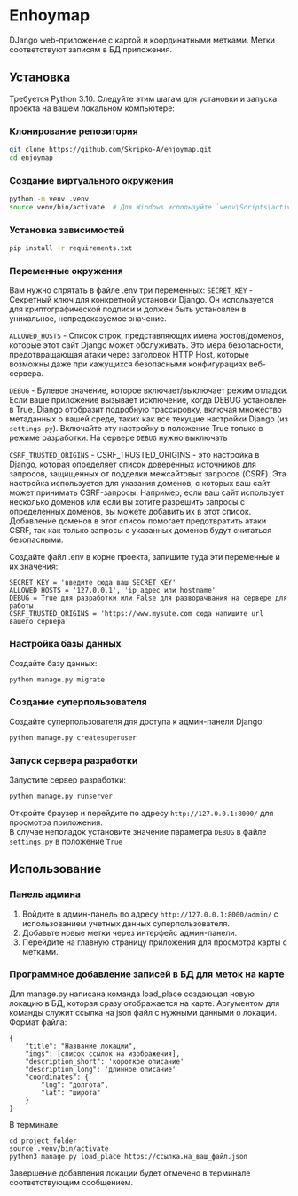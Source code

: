 # Enhoymap
DJango web-приложение с картой и координатными метками. Метки соответствуют записям в БД приложения.

## Установка

Требуется Python 3.10. Следуйте этим шагам для установки и запуска проекта на вашем локальном компьютере:

### Клонирование репозитория

```bash
git clone https://github.com/Skripko-A/enjoymap.git
cd enjoymap
```

### Создание виртуального окружения

```bash
python -m venv .venv
source venv/bin/activate  # Для Windows используйте `venv\Scripts\activate`
```

### Установка зависимостей

```bash
pip install -r requirements.txt
```

### Переменные окружения

Вам нужно спрятать в файле .env три переменных:
`SECRET_KEY` - Секретный ключ для конкретной установки Django. Он используется для 
криптографической подписи и должен быть установлен в уникальное, непредсказуемое 
значение.

`ALLOWED_HOSTS` - Список строк, представляющих имена хостов/доменов, которые этот 
сайт Django может обслуживать. Это мера безопасности, предотвращающая атаки через 
заголовок HTTP Host, которые возможны даже при кажущихся безопасными конфигурациях
веб-сервера.

`DEBUG` - Булевое значение, которое включает/выключает режим отладки. Если ваше 
приложение вызывает исключение, когда DEBUG установлен в True, Django отобразит 
подробную трассировку, включая множество метаданных о вашей среде, таких как все 
текущие настройки Django (из `settings.py`). Включайте эту настройку в положение True
только в режиме разработки. На сервере `DEBUG` нужно выключать

`CSRF_TRUSTED_ORIGINS` - CSRF_TRUSTED_ORIGINS - это настройка в Django, которая
определяет список доверенных источников для запросов, защищенных от подделки 
межсайтовых запросов (CSRF). Эта настройка используется для указания доменов, с
которых ваш сайт может принимать CSRF-запросы. Например, если ваш сайт 
использует несколько доменов или если вы хотите разрешить запросы с 
определенных доменов, вы можете добавить их в этот список. Добавление доменов 
в этот список помогает предотвратить атаки CSRF, так как только запросы с 
указанных доменов будут считаться безопасными.

Создайте файл .env в корне проекта, запишите туда эти переменные и их значения:
```
SECRET_KEY = 'введите сюда ваш SECRET_KEY'
ALLOWED_HOSTS = '127.0.0.1', 'ip адрес или hostname'
DEBUG = True для разработки или False для разворачвания на сервере для работы
CSRF_TRUSTED_ORIGINS = 'https://www.mysute.com сюда напишите url вашего сервера'
```

### Настройка базы данных

Создайте базу данных:

```bash
python manage.py migrate
```

### Создание суперпользователя

Создайте суперпользователя для доступа к админ-панели Django:

```bash
python manage.py createsuperuser
```

### Запуск сервера разработки

Запустите сервер разработки:

```bash
python manage.py runserver
```

Откройте браузер и перейдите по адресу `http://127.0.0.1:8000/` для просмотра приложения.  
В случае неполадок установите значение параметра `DEBUG` в файле `settings.py` в положение `True`
## Использование
###  Панель админа
1. Войдите в админ-панель по адресу `http://127.0.0.1:8000/admin/` с использованием учетных данных суперпользователя.
2. Добавьте новые метки через интерфейс админ-панели.
3. Перейдите на главную страницу приложения для просмотра карты с метками.

###  Программное добавление записей в БД для меток на карте
Для manage.py написана команда load_place создающая новую локацию в БД, которая сразу отображается на карте.
Аргументом для команды служит ссылка на json файл с нужными данными о локации.
Формат файла:

```
{
    "title": "Название локации",
    "imgs": [список ссылок на изображения],
    "description_short": 'короткое описание'
    "description_long": 'длинное описание'
    "coordinates": {
        "lng": "долгота",
        "lat": "широта"
    }
}
```
В терминале:
```commandline
cd project_folder
source .venv/bin/activate
python3 manage.py load_place https://ссылка.на_ваш_файл.json
```
Завершение добавления локации будет отмечено в терминале соответствующим сообщением.